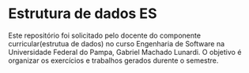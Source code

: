 # Estrutura de dados ES

Este repositório foi solicitado pelo docente do componente curricular(estrutua de dados) no curso Engenharia de Software na Universidade Federal do Pampa, Gabriel Machado Lunardi. O objetivo é organizar os exercícios e trabalhos gerados durente o semestre. 
